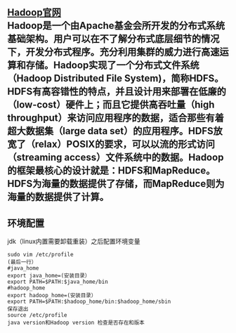 [Hadoop官网](http://hadoop.apache.org/)  
Hadoop是一个由Apache基金会所开发的分布式系统基础架构。用户可以在不了解分布式底层细节的情况下，开发分布式程序。充分利用集群的威力进行高速运算和存储。Hadoop实现了一个分布式文件系统（Hadoop Distributed File System)，简称**HDFS**。HDFS有高容错性的特点，并且设计用来部署在低廉的（low-cost）硬件上；而且它提供高吞吐量（high throughput）来访问应用程序的数据，适合那些有着超大数据集（large data set）的应用程序。HDFS放宽了（relax）POSIX的要求，可以以流的形式访问（streaming access）文件系统中的数据。Hadoop的框架最核心的设计就是：HDFS和MapReduce。HDFS为海量的数据提供了存储，而MapReduce则为海量的数据提供了计算。
---
## 环境配置 ##
jdk（linux内置需要卸载重装）之后配置环境变量
```
sudo vim /etc/profile
(最后一行）
#java_home
export java_home=(安装目录）
export PATH=$PATH:$java_home/bin
#hadoop_home
export hadoop_home=(安装目录）
export PATH=$PATH:$hadoop_home/bin:$hadoop_home/sbin
保存退出
source /etc/profile
java version和Hadoop version 检查是否存在和版本
```
